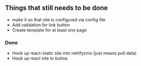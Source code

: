 ## Things that still needs to be done
* make it so that site is configured via config file
* Add validation for link button
* Create template for at least one page

### Done
* Hook up react-static site into netlifycms (just means pull data)
* Hook up react site to bulma 